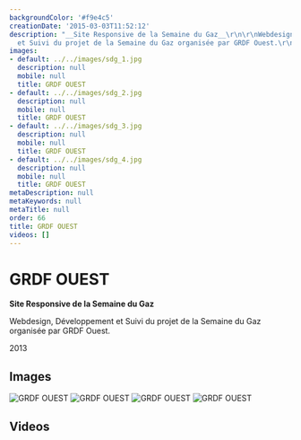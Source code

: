 ```yaml
---
backgroundColor: '#f9e4c5'
creationDate: '2015-03-03T11:52:12'
description: "__Site Responsive de la Semaine du Gaz__\r\n\r\nWebdesign, Développement
  et Suivi du projet de la Semaine du Gaz organisée par GRDF Ouest.\r\n\r\n2013"
images:
- default: ../../images/sdg_1.jpg
  description: null
  mobile: null
  title: GRDF OUEST
- default: ../../images/sdg_2.jpg
  description: null
  mobile: null
  title: GRDF OUEST
- default: ../../images/sdg_3.jpg
  description: null
  mobile: null
  title: GRDF OUEST
- default: ../../images/sdg_4.jpg
  description: null
  mobile: null
  title: GRDF OUEST
metaDescription: null
metaKeywords: null
metaTitle: null
order: 66
title: GRDF OUEST
videos: []
---
```


# GRDF OUEST

__Site Responsive de la Semaine du Gaz__

Webdesign, Développement et Suivi du projet de la Semaine du Gaz organisée par GRDF Ouest.

2013

## Images

![GRDF OUEST](../../images/sdg_1.jpg)
![GRDF OUEST](../../images/sdg_2.jpg)
![GRDF OUEST](../../images/sdg_3.jpg)
![GRDF OUEST](../../images/sdg_4.jpg)

## Videos
